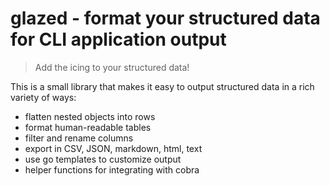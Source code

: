 # glazed - format your structured data for CLI application output

> Add the icing to your structured data!

This is a small library that makes it easy to output structured data
in a rich variety of ways:

- flatten nested objects into rows
- format human-readable tables
- filter and rename columns
- export in CSV, JSON, markdown, html, text
- use go templates to customize output
- helper functions for integrating with cobra